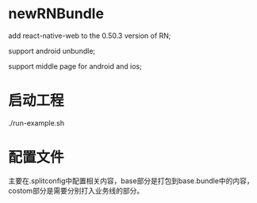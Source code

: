# newRNBundle

add react-native-web to the 0.50.3 version of RN;

support android unbundle;

support middle page for android and ios;

# 启动工程
 ./run-example.sh

# 配置文件

主要在.splitconfig中配置相关内容，base部分是打包到base.bundle中的内容，costom部分是需要分别打入业务线的部分。